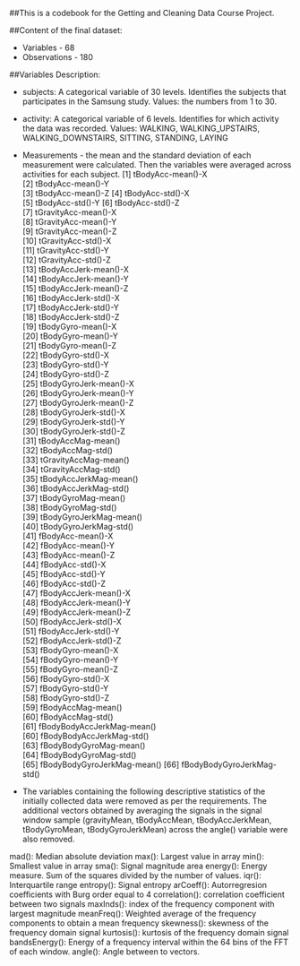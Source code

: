 ##This is a codebook for the Getting and Cleaning Data Course Project.

##Content of the final dataset:
 - Variables - 68
 - Observations - 180
 
##Variables Description:
 - subjects: A categorical variable of 30 levels. Identifies the subjects that participates in the Samsung study. Values:    the numbers from 1 to 30.
 - activity: A categorical variable of 6 levels. Identifies for which activity the data was recorded. Values: WALKING, 
WALKING_UPSTAIRS, WALKING_DOWNSTAIRS, SITTING, STANDING, LAYING
 - Measurements - the mean and the standard deviation of each measurement were calculated. Then the variables were averaged across activities for each subject. 
 [1] tBodyAcc-mean()-X           
 [2] tBodyAcc-mean()-Y        
 [3] tBodyAcc-mean()-Z
 [4] tBodyAcc-std()-X          
 [5] tBodyAcc-std()-Y
 [6] tBodyAcc-std()-Z           
 [7] tGravityAcc-mean()-X        
 [8] tGravityAcc-mean()-Y      
 [9] tGravityAcc-mean()-Z        
[10] tGravityAcc-std()-X        
[11] tGravityAcc-std()-Y         
[12] tGravityAcc-std()-Z       
[13] tBodyAccJerk-mean()-X       
[14] tBodyAccJerk-mean()-Y     
[15] tBodyAccJerk-mean()-Z       
[16] tBodyAccJerk-std()-X       
[17] tBodyAccJerk-std()-Y        
[18] tBodyAccJerk-std()-Z       
[19] tBodyGyro-mean()-X         
[20] tBodyGyro-mean()-Y        
[21] tBodyGyro-mean()-Z          
[22] tBodyGyro-std()-X          
[23] tBodyGyro-std()-Y           
[24] tBodyGyro-std()-Z          
[25] tBodyGyroJerk-mean()-X      
[26] tBodyGyroJerk-mean()-Y    
[27] tBodyGyroJerk-mean()-Z      
[28] tBodyGyroJerk-std()-X      
[29] tBodyGyroJerk-std()-Y       
[30] tBodyGyroJerk-std()-Z      
[31] tBodyAccMag-mean()        
[32] tBodyAccMag-std()       
[33] tGravityAccMag-mean()       
[34] tGravityAccMag-std()      
[35] tBodyAccJerkMag-mean()      
[36] tBodyAccJerkMag-std()      
[37] tBodyGyroMag-mean()         
[38] tBodyGyroMag-std()      
[39] tBodyGyroJerkMag-mean()     
[40] tBodyGyroJerkMag-std()     
[41] fBodyAcc-mean()-X           
[42] fBodyAcc-mean()-Y          
[43] fBodyAcc-mean()-Z           
[44] fBodyAcc-std()-X           
[45] fBodyAcc-std()-Y            
[46] fBodyAcc-std()-Z        
[47] fBodyAccJerk-mean()-X       
[48] fBodyAccJerk-mean()-Y      
[49] fBodyAccJerk-mean()-Z       
[50] fBodyAccJerk-std()-X      
[51] fBodyAccJerk-std()-Y        
[52] fBodyAccJerk-std()-Z      
[53] fBodyGyro-mean()-X          
[54] fBodyGyro-mean()-Y         
[55] fBodyGyro-mean()-Z          
[56] fBodyGyro-std()-X          
[57] fBodyGyro-std()-Y           
[58] fBodyGyro-std()-Z          
[59] fBodyAccMag-mean()          
[60] fBodyAccMag-std()          
[61] fBodyBodyAccJerkMag-mean()  
[60] fBodyBodyAccJerkMag-std()  
[63] fBodyBodyGyroMag-mean()     
[64] fBodyBodyGyroMag-std()     
[65] fBodyBodyGyroJerkMag-mean() 
[66] fBodyBodyGyroJerkMag-std() 

 - The variables containing the following descriptive statistics of the initially collected data were removed as per the requirements. The additional vectors obtained by averaging the signals in the signal window sample (gravityMean, tBodyAccMean, tBodyAccJerkMean, tBodyGyroMean, tBodyGyroJerkMean) across the angle() variable were also removed. 

mad(): Median absolute deviation 
max(): Largest value in array
min(): Smallest value in array
sma(): Signal magnitude area
energy(): Energy measure. Sum of the squares divided by the number of values. 
iqr(): Interquartile range 
entropy(): Signal entropy
arCoeff(): Autorregresion coefficients with Burg order equal to 4
correlation(): correlation coefficient between two signals
maxInds(): index of the frequency component with largest magnitude
meanFreq(): Weighted average of the frequency components to obtain a mean frequency
skewness(): skewness of the frequency domain signal 
kurtosis(): kurtosis of the frequency domain signal 
bandsEnergy(): Energy of a frequency interval within the 64 bins of the FFT of each window.
angle(): Angle between to vectors.
